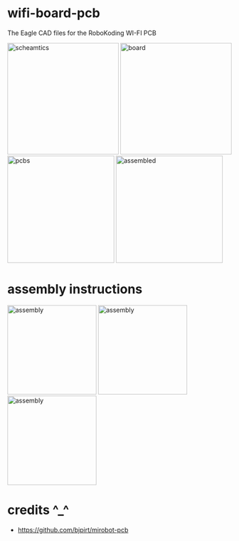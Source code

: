 wifi-board-pcb
==============

The Eagle CAD files for the RoboKoding WI-FI PCB

<img height="250px" src="https://scontent-a.xx.fbcdn.net/hphotos-xfa1/l/t31.0-8/1911033_744753555579882_617911410563203580_o.png" alt="scheamtics">
<img height="250px" src="https://scontent-a.xx.fbcdn.net/hphotos-xap1/v/t1.0-9/10675593_744753562246548_9066968778911001495_n.png?oh=47adae9cc96a6235c9060c4ad4f6b964&oe=54D9BA69" alt="board">
<img height="240px" src="https://lh5.googleusercontent.com/-S1ZMFItLRUU/VKlP2Qt8gbI/AAAAAAAAJyA/RNRSHXsNOFo/w1256-h939-no/wifi.JPG" alt="pcbs">
<img height="240px" src="https://lh6.googleusercontent.com/-2j2UzxWQJAg/VKlQtLg_jiI/AAAAAAAAJyI/geS3OZChEzY/w1000-h667-no/jo.jpg" alt="assembled">

assembly instructions
=====================
<img height="200px" src="" alt="assembly">
<img height="200px" src="" alt="assembly">
<img height="200px" src="" alt="assembly">

credits ^_^
===========
* https://github.com/bjpirt/mirobot-pcb
